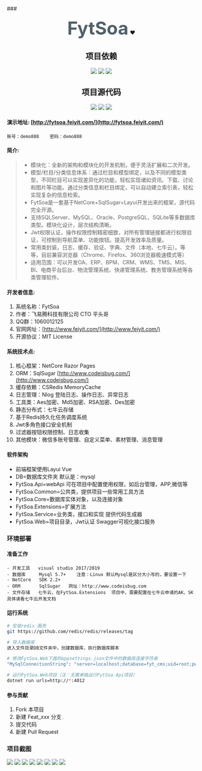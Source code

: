 ###<center> <font size=18 color=#526069>**FytSoa**</font> :heart:  </center>
 ## <center>项目依赖 </center>
<center>
  <img src=https://img.shields.io/badge/NetCoreSDK-2.2-red>
  <img src=https://img.shields.io/badge/ORM-SqlSugar-yellow>
  <img src=https://img.shields.io/badge/缓存服务-Redis-success>
  </center>


## <center>项目源代码 </center>
  <center><a href=https://gitee.com/feiyit/FytSoaCms><img src=https://img.shields.io/badge/Gitee-491-red></a>  
<a href=https://github.com/feiyit/FytSoaCms><img src=https://img.shields.io/badge/GitHub-410-green></a>
<img src=https://img.shields.io/github/license/feiyit/FytSoaCms>
</center>

  
#### **演示地址:**  [http://fytsoa.feiyit.com/](http://fytsoa.feiyit.com/)  
  
```
账号：demo888    密码：demo888
```
  
  
  

#### **简介:**  
 > - 模块化：全新的架构和模块化的开发机制，便于灵活扩展和二次开发。
 > - 模型/栏目/分类信息体系：通过栏目和模型绑定，以及不同的模型类型，不同栏目可以实现差异化的功能，轻松实现诸如资讯、下载、讨论和图片等功能。通过分类信息和栏目绑定，可以自动建立索引表，轻松实现复杂的信息检索。
 > - FytSoa是一套基于NetCore+SqlSugar+Layui开发出来的框架，源代码完全开源。
 > - 支持SQLServer、MySQL、Oracle、PostgreSQL、SQLite等多数据库类型。模块化设计，层次结构清晰。  
 > - Jwt权限认证，操作权限控制精密细致，对所有管理链接都进行权限验证，可控制到导航菜单、功能按钮。提高开发效率及质量。
 > - 常用类封装，日志、缓存、验证、字典、文件（本地、七牛云）。等等，目前兼容浏览器（Chrome、Firefox、360浏览器极速模式等）
 > - 适用范围：可以开发OA、ERP、BPM、CRM、WMS、TMS、MIS、BI、电商平台后台、物流管理系统、快递管理系统、教务管理系统等各类管理软件。  
  

 
  
#### **开发者信息:**   


1. 系统名称：FytSoa  
1. 作者：飞易腾科技有限公司   CTO  平头哥  
1. QQ群：1060012125 
1. 官网网址：[http://www.feiyit.com/](http://www.feiyit.com/)  
1. 开源协议：MIT License  
  

#### **系统技术点:**   

1. 核心框架：NetCore Razor Pages  
1. ORM：SqlSugar [http://www.codeisbug.com/](http://www.codeisbug.com/)  
1. 缓存依赖：CSRedis    MemoryCache  
1. 日志管理：Nlog   登陆日志、操作日志、异常日志
1. 工具类：Aes加密、Md5加密、RSA加密、Des加密  
1. 静态分布式：七牛云存储
1. 基于Redis持久化任务调度系统
1. Jwt多角色接口安全机制
1. 过滤器按钮权限控制、日志收集
1. 其他模块：微信多账号管理、自定义菜单、素材管理、消息管理 
 
  


#### 软件架构
- 前端框架使用Layui Vue  
- DB=数据库文件夹  默认是：mysql  
- FytSoa.Api=webApi  可在项目中配置使用权限，如后台管理，APP,微信等  
- FytSoa.Common=公共类，提供项目一些常用工具方法  
- FytSoa.Core=数据库实体对象，以及连接对象  
- FytSoa.Extensions=扩展方法  
- FytSoa.Service=业务类，接口和实现       提供代码生成器  
- FytSoa.Web=项目目录，Jwt认证  Swagger可视化接口服务

### 环境部署
#### 准备工作
```
- 开发工具   visual studio 2017/2019
- 数据库     Mysql 5.7+    注意：Linux 默认Mysql是区分大小写的，要设置一下  
- NetCore   SDK 2.2+
- ORM       SqlSugar   网址：http://www.codeisbug.com  
- 文件存储   七牛云，在FytSoa.Extensions  项目中，需要配置在七牛云申请的AK、SK   具体请看七牛云开发文档
```
#### 运行系统
```bash
# 安装redis 服务
git https://github.com/redis/redis/releases/tag

# 导入数据库
进入文件目录DB文件夹中，创建数据库，执行数据库脚本

# 修改FytSoa.Web下面的appsettings.json文件中的数据库连接字符串
"MySqlConnectionString": "server=localhost;database=fyt_cms;uid=root;pwd=123456;charset='utf8';SslMode=None"

# 运行FytSoa.Web项目（注：无需单独运行FytSoa.Api项目）
dotnet run urls=http://*:4012
```

#### 参与贡献

1. Fork 本项目
2. 新建 Feat_xxx 分支
3. 提交代码
4. 新建 Pull Request



### 项目截图

![](https://gitee.com/uploads/images/2019/0504/220641_e086f581_645017.png)
![](https://gitee.com/uploads/images/2019/0504/220645_63a5e40b_645017.png)
![](https://gitee.com/uploads/images/2019/0504/220641_4289c361_645017.png)
![](https://gitee.com/uploads/images/2019/0504/220641_86b5af0c_645017.png)
![](https://gitee.com/uploads/images/2019/0504/220646_2fed6681_645017.png)
![](https://gitee.com/uploads/images/2019/0504/220646_3425c5e4_645017.png)
![](https://gitee.com/uploads/images/2019/0504/220646_aa82777f_645017.png)
![](https://gitee.com/uploads/images/2019/0504/220641_6d865c6b_645017.png)
 